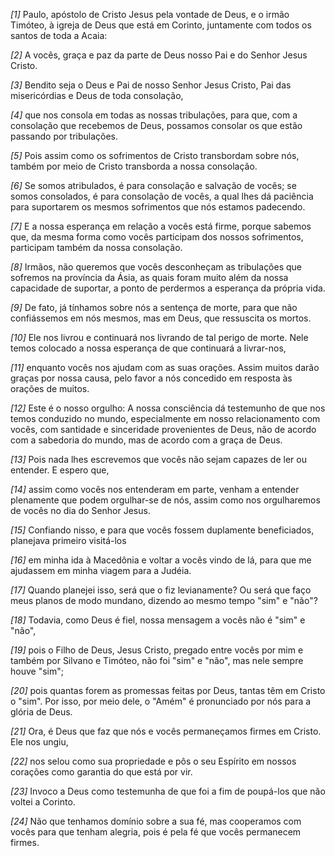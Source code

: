 *[1]* Paulo, apóstolo de Cristo Jesus pela vontade de Deus, e o irmão Timóteo, à igreja de Deus que está em Corinto, juntamente com todos os santos de toda a Acaia:

*[2]* A vocês, graça e paz da parte de Deus nosso Pai e do Senhor Jesus Cristo.

*[3]* Bendito seja o Deus e Pai de nosso Senhor Jesus Cristo, Pai das misericórdias e Deus de toda consolação,

*[4]* que nos consola em todas as nossas tribulações, para que, com a consolação que recebemos de Deus, possamos consolar os que estão passando por tribulações.

*[5]* Pois assim como os sofrimentos de Cristo transbordam sobre nós, também por meio de Cristo transborda a nossa consolação.

*[6]* Se somos atribulados, é para consolação e salvação de vocês; se somos consolados, é para consolação de vocês, a qual lhes dá paciência para suportarem os mesmos sofrimentos que nós estamos padecendo.

*[7]* E a nossa esperança em relação a vocês está firme, porque sabemos que, da mesma forma como vocês participam dos nossos sofrimentos, participam também da nossa consolação.

*[8]* Irmãos, não queremos que vocês desconheçam as tribulações que sofremos na província da Ásia, as quais foram muito além da nossa capacidade de suportar, a ponto de perdermos a esperança da própria vida.

*[9]* De fato, já tínhamos sobre nós a sentença de morte, para que não confiássemos em nós mesmos, mas em Deus, que ressuscita os mortos.

*[10]* Ele nos livrou e continuará nos livrando de tal perigo de morte. Nele temos colocado a nossa esperança de que continuará a livrar-nos,

*[11]* enquanto vocês nos ajudam com as suas orações. Assim muitos darão graças por nossa causa, pelo favor a nós concedido em resposta às orações de muitos.

*[12]* Este é o nosso orgulho: A nossa consciência dá testemunho de que nos temos conduzido no mundo, especialmente em nosso relacionamento com vocês, com santidade e sinceridade provenientes de Deus, não de acordo com a sabedoria do mundo, mas de acordo com a graça de Deus.

*[13]* Pois nada lhes escrevemos que vocês não sejam capazes de ler ou entender. E espero que,

*[14]* assim como vocês nos entenderam em parte, venham a entender plenamente que podem orgulhar-se de nós, assim como nos orgulharemos de vocês no dia do Senhor Jesus.

*[15]* Confiando nisso, e para que vocês fossem duplamente beneficiados, planejava primeiro visitá-los

*[16]* em minha ida à Macedônia e voltar a vocês vindo de lá, para que me ajudassem em minha viagem para a Judéia.

*[17]* Quando planejei isso, será que o fiz levianamente? Ou será que faço meus planos de modo mundano, dizendo ao mesmo tempo "sim" e "não"?

*[18]* Todavia, como Deus é fiel, nossa mensagem a vocês não é "sim" e "não",

*[19]* pois o Filho de Deus, Jesus Cristo, pregado entre vocês por mim e também por Silvano e Timóteo, não foi "sim" e "não", mas nele sempre houve "sim";

*[20]* pois quantas forem as promessas feitas por Deus, tantas têm em Cristo o "sim". Por isso, por meio dele, o "Amém" é pronunciado por nós para a glória de Deus.

*[21]* Ora, é Deus que faz que nós e vocês permaneçamos firmes em Cristo. Ele nos ungiu,

*[22]* nos selou como sua propriedade e pôs o seu Espírito em nossos corações como garantia do que está por vir.

*[23]* Invoco a Deus como testemunha de que foi a fim de poupá-los que não voltei a Corinto.

*[24]* Não que tenhamos domínio sobre a sua fé, mas cooperamos com vocês para que tenham alegria, pois é pela fé que vocês permanecem firmes.

